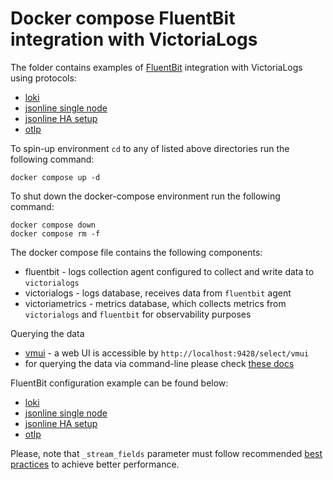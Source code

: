 # Docker compose FluentBit integration with VictoriaLogs

The folder contains examples of [FluentBit](https://docs.fluentbit.io/manual) integration with VictoriaLogs using protocols:

* [loki](./loki)
* [jsonline single node](./jsonline)
* [jsonline HA setup](./jsonline-ha)
* [otlp](./otlp)

To spin-up environment `cd` to any of listed above directories run the following command:
```
docker compose up -d 
```

To shut down the docker-compose environment run the following command:
```
docker compose down
docker compose rm -f
```

The docker compose file contains the following components:

* fluentbit - logs collection agent configured to collect and write data to `victorialogs`
* victorialogs - logs database, receives data from `fluentbit` agent
* victoriametrics - metrics database, which collects metrics from `victorialogs` and `fluentbit` for observability purposes

Querying the data

* [vmui](https://docs.victoriametrics.com/victorialogs/querying/#vmui) - a web UI is accessible by `http://localhost:9428/select/vmui`
* for querying the data via command-line please check [these docs](https://docs.victoriametrics.com/victorialogs/querying/#command-line)

FluentBit configuration example can be found below:
* [loki](./loki/fluent-bit.conf)
* [jsonline single node](./jsonline/fluent-bit.conf)
* [jsonline HA setup](./jsonline-ha/fluent-bit.conf)
* [otlp](./otlp/fluent-bit.conf)

Please, note that `_stream_fields` parameter must follow recommended [best practices](https://docs.victoriametrics.com/victorialogs/keyconcepts/#stream-fields) to achieve better performance.
